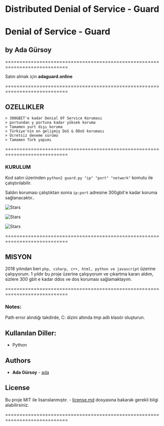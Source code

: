 # Distributed Denial of Service - Guard
# Denial of Service - Guard
## by Ada Gürsoy
============================================================================

Satın almak için **adaguard.online**

============================================================================

## OZELLIKLER
```
> 300GBIT'e kadar Denial Of Service Koruması
> portundan y portuna kadar yüksek koruma
> Tamamen yurt dışı koruma
> Türkiye'nin en gelişmiş DoS & DDoS koruması
> Ücretsiz deneme sürümü
> Tamamen Türk yapımı
```
============================================================================

### KURULUM
Kod satırı üzerinden `python2 guard.py "ip" "port" "network"` komutu ile çalıştırılabilir.

Saldırı koruması çalıştıktan sonra `ip:port` adresine 300gbit'e kadar koruma sağlanacaktır..


![Stars](https://media.giphy.com/media/7zxZ8mOddFwZvTZJoa/giphy.gif)

![Stars](https://media.discordapp.net/attachments/787719272063303710/787741391290761226/unknown.png?width=358&height=20)

![Stars](https://media.discordapp.net/attachments/787719272063303710/787737096466202684/unknown.png?width=258&height=342)

============================================================================

## MISYON
2018 yılından beri `php, csharp, c++, html, python ve javascript` üzerine çalışıyorum.
1 yıldır bu proje üzerine çalışıyorum ve çıkartma kararı aldım, sizlere 300 gbit e kadar ddos ve dos koruması sağlamaktayım.

============================================================================

### Notes:
Path error alındığı takdirde, C: dizini altında *tmp* adlı klasör oluşturun.
## Kullanılan Diller:
* Python
## Authors
* **Ada Gürsoy** - [ada](https://adaguard.online)
## License
Bu proje MIT ile lisanslanmıştır. - [license.md](license.md) dosyasına bakarak gerekli bilgi alabilirsiniz.

============================================================================
